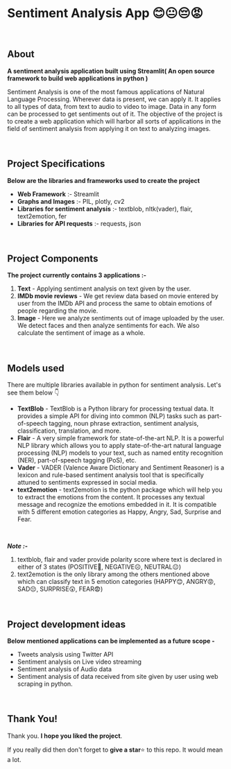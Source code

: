

<br>

# Sentiment Analysis App 😊😐😔😡

<br>

## About
**A sentiment analysis application built using Streamlit( An open source framework to build web applications in python )**

Sentiment Analysis is one of the most famous applications of Natural Language Processing. Wherever data is present, we can apply it. It applies to all types of data, from text to audio to video to image. Data in any form can be processed to get sentiments out of it. The objective of the project is to create a web application which will harbor all sorts of applications in the field of sentiment analysis from applying it on text to analyzing images.

<br>


## Project Specifications

**Below are the libraries and frameworks used to create the project**
- **Web Framework** :- Streamlit
- **Graphs and Images** :- PIL, plotly, cv2
- **Libraries for sentiment analysis** :- textblob, nltk(vader), flair, text2emotion, fer
- **Libraries for API requests** :- requests, json

<br>

## Project Components

**The project currently contains 3 applications :-**
1. **Text** - Applying sentiment analysis on text given by the user.
2. **IMDb movie reviews** - We get review data based on movie entered by user from the IMDb API and process the same to obtain emotions of people regarding the movie.
3. **Image** - Here we analyze sentiments out of image uploaded by the user. We detect faces and then analyze sentiments for each.  We also calculate the sentiment of image as a whole.

<br>



## Models used
There are multiple libraries available in python for sentiment analysis. Let's see them below 👇

- **TextBlob** - TextBlob is a Python library for processing textual data. It provides a simple API for diving into common (NLP) tasks such as part-of-speech tagging, noun phrase extraction, sentiment analysis, classification, translation, and more.
- **Flair** - A very simple framework for state-of-the-art NLP. It is a powerful NLP library which allows you to apply state-of-the-art natural language processing (NLP) models to your text, such as named entity recognition (NER), part-of-speech tagging (PoS), etc.
- **Vader** - VADER (Valence Aware Dictionary and Sentiment Reasoner) is a lexicon and rule-based sentiment analysis tool that is specifically attuned to sentiments expressed in social media. 
- **text2emotion** - text2emotion is the python package which will help you to extract the emotions from the content. It processes any textual message and recognize the emotions embedded in it. It is compatible with 5 different emotion categories as Happy, Angry, Sad, Surprise and Fear.

<br>

*__Note :-__* 
1. textblob, flair and vader provide polarity score where text is declared in either of 3 states (POSITIVE🙂, NEGATIVE☹️, NEUTRAL😐)
2. text2emotion is the only library among the others mentioned above which can classify text in 5 emotion categories (HAPPY😊, ANGRY😡, SAD😔, SURPRISE😲, FEAR😨)

<br>

## Project development ideas

**Below mentioned applications can be implemented as a future scope -**
- Tweets analysis using Twitter API
- Sentiment analysis on Live video streaming
- Sentiment analysis of Audio data
- Sentiment analysis of data received from site given by user using web scraping in python.

<br>

## Thank You!
Thank you. **I hope you liked the project**. 

If you really did then don't forget to **give a star**⭐ to this repo. It would mean a lot.
